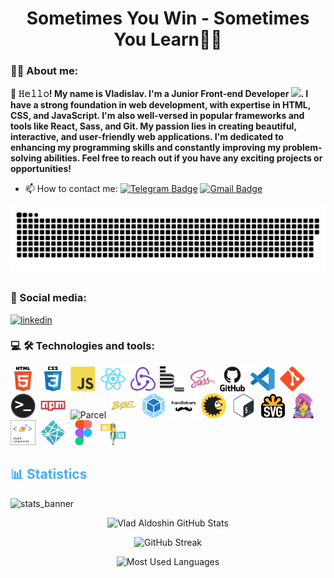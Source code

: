 <h1 align="center">Sometimes You Win - Sometimes You Learn🧑‍💻</h1>


### :man_technologist: About me:
<p style="font-weight: bold;">👋 𝙷𝚎𝚕𝚕𝚘! My name is Vladislav. I'm a Junior Front-end Developer <img src="https://media.giphy.com/media/WUlplcMpOCEmTGBtBW/giphy.gif" width="30px">. 
I have a strong foundation in web development, with expertise in HTML, CSS, and JavaScript. I'm also well-versed in popular frameworks and tools like React, Sass, and Git.
My passion lies in creating beautiful, interactive, and user-friendly web applications. I'm dedicated to enhancing my programming skills and constantly improving my problem-solving abilities.
Feel free to reach out if you have any exciting projects or opportunities!</p>

- :mailbox: How to contact me: [![Telegram Badge](https://img.shields.io/badge/-Telegram-blue?style=flat&logo=Telegram&logoColor=white)](https://t.me/VladAldoshin) [![Gmail Badge](https://img.shields.io/badge/-Gmail-red?style=flat&logo=Gmail&logoColor=white)](mailto:aldoshinvladislav87@gmail.com)

<p align="center">
 <img width="600" src="assets/github-snake.svg" alt="snake"/>
</p>

### 🤝 Social media:
<div id="badges">
<a href="https://www.linkedin.com/in/aldoshinvladislav" target="_blank">
<img src="https://cdn-icons-png.flaticon.com/512/2504/2504799.png" width="40" height="40" alt="linkedin" />
</a>
</div>

### 💻 🛠 Technologies and tools:
<div>
  <img src="./assets/icons/html5-original.svg" title="HTML5" alt="HTML5" width="40" height="40"/>&nbsp;
  <img src="./assets/icons/css3-original.svg"  title="CSS3" alt="CSS3" width="40" height="40"/>&nbsp;
  <img src="./assets/icons/javascript-original.svg"  title="JS" alt="JS" width="40" height="40"/>&nbsp;
  <img src="./assets/icons/react-original.svg"  title="React" alt="React" width="40" height="40"/>&nbsp;
  <img src="./assets/icons/redux-original.svg"  title="Redux" alt="Redux" width="40" height="40"/>&nbsp;
  <img src="./assets/icons/bem-original.svg" title="Bem" alt="Bem" width="40" height="40"/>&nbsp;
  <img src="./assets/icons/sass-original.svg" title="Sass" alt="Sass" width="40" height="40"/>&nbsp;
  <img src="./assets/icons/github-original.svg" title="Github"  alt="Github" width="40"/>&nbsp;
  <img src="./assets/icons/vscode-original.svg" title="Visual Studio Code" alt="Visual Studio Code" width="40" height="40"/>&nbsp;
  <img src="./assets/icons/git-original.svg" title="Git" alt="Git" width="40" height="40"/>&nbsp;
  <img src="./assets/icons/terminal-original.png" title="Terminal" alt="Terminal" width="40" height="40"/>&nbsp;
  <img src="./assets/icons/npm-original.svg" title="Npm" alt="Npm" width="40" height="40"/>&nbsp;
  <img src="./assets/icons/parcel-original.avif" title="Parcel" alt="Parcel" width="40" height="40"/>&nbsp;
  <img src="./assets/icons/babel-original.svg" title="Babel" alt="Babel" width="40" height="40"/>&nbsp;
  <img src="./assets/icons/webpack-original.svg" title="Webpack" alt="Webpack" width="40" height="40"/>&nbsp;
  <img src="./assets/icons/handlebars-original.svg" title="Handlebars" alt="Handlebars" width="40" height="40"/>&nbsp;
  <img src="./assets/icons/browserslist-original.svg" title="Browserslist" alt="Browserslist" width="40" height="40"/>&nbsp;
  <img src="./assets/icons/bash-original.svg" title="Bash" alt="Bash" width="40" height="40"/>&nbsp;
  <img src="./assets/icons/svg-original.png" title="Svg" alt="Svg" width="40" height="40"/>&nbsp;
  <img src="./assets/icons/emotion-original.png" title="Emotion" alt="Emotion" width="40" height="40"/>&nbsp;
  <img src="./assets/icons/styled-components.png" title="Emotion" alt="Emotion" width="40" height="40"/>&nbsp;
  <img src="./assets/icons/netlify-original.svg" title="Netlify" alt="Netlify" width="40" height="40"/>&nbsp;
  <img src="./assets/icons/figma-original.svg" title="Figma" alt="Figma" width="40" height="40"/>&nbsp;
  <img src="./assets/icons/ui-ux.png" title="UI/UX" alt="UI/UX" width="40" height="40"/>&nbsp;
</div>

<!-- ### 💻 Passed courses:

| Курсы                                                           | Дата              |
| ----------------------------------------------------------------| :---------------: |
| GoIT/Старт в программировании                                   | 11/2022 - /       |



<!----------------------------------------- Statistics--------------------------------------------->

<h2 style="color: #44AEFB">📊 Statistics</h2>

![stats_banner](https://user-images.githubusercontent.com/78341798/194534778-d662496c-ae00-4e8d-ae9b-b90912054e7f.gif)

<!-- Begin Stats Cards -->
<div class="stats" align="center">

![Vlad Aldoshin GitHub Stats](https://github-readme-stats.vercel.app/api?username=VladAldoshin&hide=stars&count_private=true&show_icons=true&theme=algolia&border_radius=20)

![GitHub Streak](https://streak-stats.demolab.com?user=VladAldoshin&count_private=true&theme=algolia&border_radius=20)

<!-- compact programming languages layout -->
![Most Used Languages](https://github-readme-stats.vercel.app/api/top-langs/?username=VladAldoshin&layout=compact&show_icons=true&theme=algolia&border_radius=20)
</div>
<!--  End Stats Cards -->
